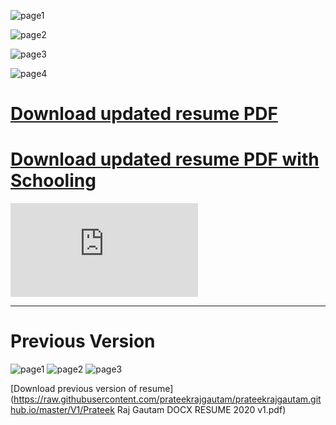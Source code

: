 ![page1](https://raw.githubusercontent.com/prateekrajgautam/prateekrajgautam.github.io/master/V2/01.jpg)

![page2](https://raw.githubusercontent.com/prateekrajgautam/prateekrajgautam.github.io/master/V2/02.jpg)

![page3](https://raw.githubusercontent.com/prateekrajgautam/prateekrajgautam.github.io/master/V2/03.jpg)

![page4](https://raw.githubusercontent.com/prateekrajgautam/prateekrajgautam.github.io/master/V2/04.jpg)

# [Download updated resume PDF](https://raw.githubusercontent.com/prateekrajgautam/prateekrajgautam.github.io/master/V2/01_PrateekRajGautam_2021_Resume_with_photo_V2.pdf)



# [Download updated resume PDF with Schooling](https://raw.githubusercontent.com/prateekrajgautam/prateekrajgautam.github.io/master/V2/01_PrateekRajGautam_2021_Resume_with_photo_V2withSchooling.pdf)





![Download updated resume PDF](https://raw.githubusercontent.com/prateekrajgautam/prateekrajgautam.github.io/master/V2/01_PrateekRajGautam_2021_Resume_with_photo_V2.pdf)



---



# Previous Version   





![page1](https://raw.githubusercontent.com/prateekrajgautam/prateekrajgautam.github.io/master/V1/1.png)
![page2](https://raw.githubusercontent.com/prateekrajgautam/prateekrajgautam.github.io/master/V1/2.png)
![page3](https://raw.githubusercontent.com/prateekrajgautam/prateekrajgautam.github.io/master/V1/3.png)



[Download previous version of resume](https://raw.githubusercontent.com/prateekrajgautam/prateekrajgautam.github.io/master/V1/Prateek Raj Gautam DOCX RESUME 2020 v1.pdf)





```

```